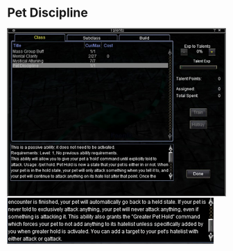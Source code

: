 <!-- TITLE: Pet Discipline -->
<!-- SUBTITLE: A quick summary of Pet Discipline -->

# Pet Discipline
![Pet Discipline](/uploads/a-as/pet-discipline.jpg "Pet Discipline")
![Pet Discipline 2](/uploads/a-as/pet-discipline-2.png "Pet Discipline 2")